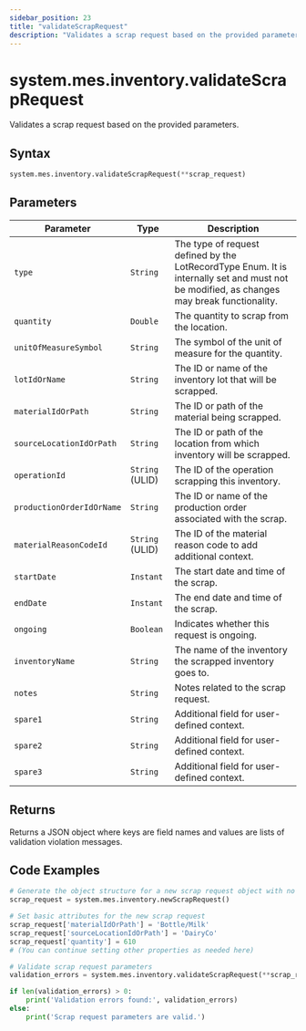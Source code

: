 ```yaml
---
sidebar_position: 23
title: "validateScrapRequest"
description: "Validates a scrap request based on the provided parameters."
---
```


# system.mes.inventory.validateScrapRequest

Validates a scrap request based on the provided parameters.

## Syntax

```python
system.mes.inventory.validateScrapRequest(**scrap_request)
```

## Parameters

| Parameter                 | Type            | Description                                                                                                                               |
|---------------------------|-----------------|-------------------------------------------------------------------------------------------------------------------------------------------|
| `type`                    | `String`        | The type of request defined by the LotRecordType Enum. It is internally set and must not be modified, as changes may break functionality. |
| `quantity`                | `Double`        | The quantity to scrap from the location.                                                                                                  |
| `unitOfMeasureSymbol`     | `String`        | The symbol of the unit of measure for the quantity.                                                                                       |
| `lotIdOrName`             | `String`        | The ID or name of the inventory lot that will be scrapped.                                                                                |
| `materialIdOrPath`        | `String`        | The ID or path of the material being scrapped.                                                                                            |
| `sourceLocationIdOrPath`  | `String`        | The ID or path of the location from which inventory will be scrapped.                                                                     |
| `operationId`             | `String` (ULID) | The ID of the operation scrapping this inventory.                                                                                         |
| `productionOrderIdOrName` | `String`        | The ID or name of the production order associated with the scrap.                                                                         |
| `materialReasonCodeId`    | `String` (ULID) | The ID of the material reason code to add additional context.                                                                             |
| `startDate`               | `Instant`       | The start date and time of the scrap.                                                                                                     |
| `endDate`                 | `Instant`       | The end date and time of the scrap.                                                                                                       |
| `ongoing`                 | `Boolean`       | Indicates whether this request is ongoing.                                                                                                |
| `inventoryName`           | `String`        | The name of the inventory the scrapped inventory goes to.                                                                                 |
| `notes`                   | `String`        | Notes related to the scrap request.                                                                                                       |
| `spare1`                  | `String`        | Additional field for user-defined context.                                                                                                |
| `spare2`                  | `String`        | Additional field for user-defined context.                                                                                                |
| `spare3`                  | `String`        | Additional field for user-defined context.                                                                                                |

## Returns

Returns a JSON object where keys are field names and values are lists of validation violation messages.

## Code Examples

```python
# Generate the object structure for a new scrap request object with no initial arguments
scrap_request = system.mes.inventory.newScrapRequest()

# Set basic attributes for the new scrap request
scrap_request['materialIdOrPath'] = 'Bottle/Milk'
scrap_request['sourceLocationIdOrPath'] = 'DairyCo'
scrap_request['quantity'] = 610
# (You can continue setting other properties as needed here)

# Validate scrap request parameters
validation_errors = system.mes.inventory.validateScrapRequest(**scrap_request)

if len(validation_errors) > 0:
    print('Validation errors found:', validation_errors)
else:
    print('Scrap request parameters are valid.')
```
